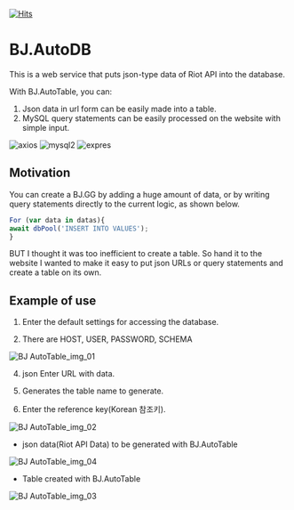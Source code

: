 [![Hits](https://hits.seeyoufarm.com/api/count/incr/badge.svg?url=https%3A%2F%2Fgithub.com%2Fkingbj940429%2FBJ.AutoDB&count_bg=%233D7CC8&title_bg=%23555555&icon=json.svg&icon_color=%23CDBD2D&title=hits&edge_flat=false)](https://hits.seeyoufarm.com)

# BJ.AutoDB

This is a web service that puts json-type data of Riot API into the database.

With BJ.AutoTable, you can:

1) Json data in url form can be easily made into a table.
2) MySQL query statements can be easily processed on the website with simple input.

![axios](https://img.shields.io/badge/axios-v0.21.0-brightgreen)
![mysql2](https://img.shields.io/badge/mysql2-v2.2.5-informational)
![expres](https://img.shields.io/badge/express-v4.16.1-green)

## Motivation

You can create a BJ.GG by adding a huge amount of data, or by writing query statements directly to the current logic, as shown below.
```js
For (var data in datas){
await dbPool('INSERT INTO VALUES');
}
```
BUT I thought it was too inefficient to create a table. So hand it to the website
I wanted to make it easy to put json URLs or query statements and create a table on its own.

## Example of use

1) Enter the default settings for accessing the database.

2) There are HOST, USER, PASSWORD, SCHEMA

![BJ AutoTable_img_01](https://user-images.githubusercontent.com/63000843/98956981-05c91480-2544-11eb-9c82-8c4495f9c745.PNG)

4) json Enter URL with data.

5) Generates the table name to generate.

6) Enter the reference key(Korean 참조키).

![BJ AutoTable_img_02](https://user-images.githubusercontent.com/63000843/98956983-0661ab00-2544-11eb-8e1e-6696a57042f4.PNG)

* json data(Riot API Data) to be generated with BJ.AutoTable

![BJ AutoTable_img_04](https://user-images.githubusercontent.com/63000843/98957758-e7174d80-2544-11eb-9f7f-4cd4f7cfa4b8.PNG)

* Table created with BJ.AutoTable

![BJ AutoTable_img_03](https://user-images.githubusercontent.com/63000843/98957761-e8487a80-2544-11eb-9417-661b244197fa.PNG)



